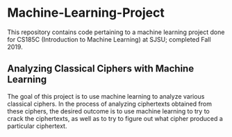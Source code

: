 # Machine-Learning-Project
This repository contains code pertaining to a machine learning project done for CS185C (Introduction to Machine Learning) at SJSU; completed Fall 2019. 

## Analyzing Classical Ciphers with Machine Learning
The goal of this project is to use machine learning to analyze various classical ciphers. In the process of analyzing ciphertexts obtained from these ciphers, the desired outcome is to use machine learning to try to crack the ciphertexts, as well as to try to figure out what cipher produced a particular ciphertext.
